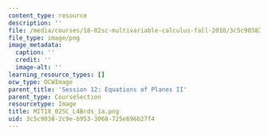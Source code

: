 ```yaml
---
content_type: resource
description: ''
file: /media/courses/18-02sc-multivariable-calculus-fall-2010/3c5c90382c9eb9533068725e696b27f4_MIT18_02SC_L4Brds_1a.png
file_type: image/png
image_metadata:
  caption: ''
  credit: ''
  image-alt: ''
learning_resource_types: []
ocw_type: OCWImage
parent_title: 'Session 12: Equations of Planes II'
parent_type: CourseSection
resourcetype: Image
title: MIT18_02SC_L4Brds_1a.png
uid: 3c5c9038-2c9e-b953-3068-725e696b27f4
---
```

